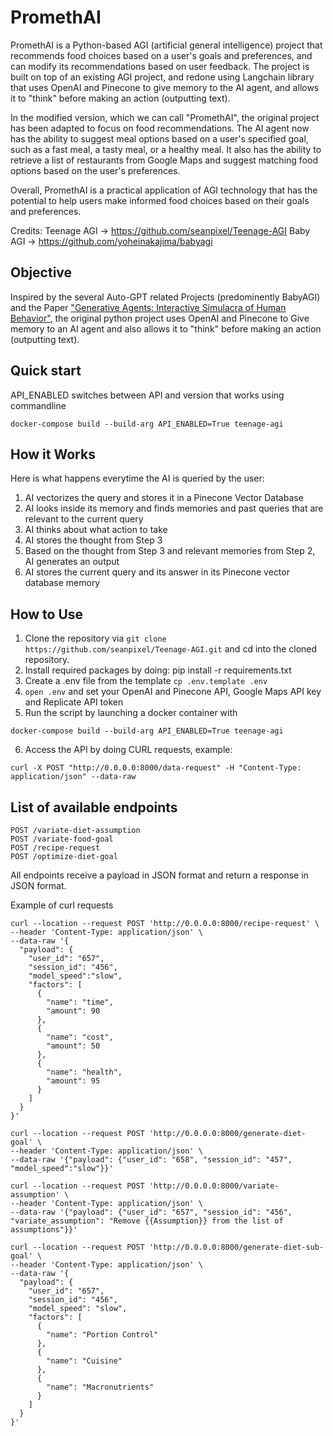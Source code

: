 # PromethAI

PromethAI is a Python-based AGI (artificial general intelligence) project that recommends food choices based on a user's goals and preferences, and can modify its recommendations based on user feedback.
The project is built on top of an existing AGI project, and redone using Langchain library that uses OpenAI and Pinecone to give memory to the AI agent, and allows it to "think" before making an action (outputting text).

In the modified version, which we can call "PromethAI", the original project has been adapted to focus on food recommendations. The AI agent now has the ability to suggest meal options based on a user's specified goal, 
such as a fast meal, a tasty meal, or a healthy meal. It also has the ability to retrieve a list of restaurants from Google Maps and suggest matching food options based on the user's preferences.

Overall, PromethAI is a practical application of AGI technology that has the potential to help users make informed food choices based on their goals and preferences.

Credits: 
Teenage AGI -> https://github.com/seanpixel/Teenage-AGI
Baby AGI -> https://github.com/yoheinakajima/babyagi


## Objective
Inspired by the several Auto-GPT related Projects (predominently BabyAGI) and the Paper ["Generative Agents: Interactive Simulacra of Human Behavior"](https://arxiv.org/abs/2304.03442), the original python project uses OpenAI and Pinecone to Give memory to an AI agent and also allows it to "think" before making an action (outputting text). 


## Quick start 
API_ENABLED switches between API and version that works using commandline 

```docker-compose build --build-arg API_ENABLED=True teenage-agi```



## How it Works
Here is what happens everytime the AI is queried by the user:
1. AI vectorizes the query and stores it in a Pinecone Vector Database
2. AI looks inside its memory and finds memories and past queries that are relevant to the current query
3. AI thinks about what action to take
4. AI stores the thought from Step 3
5. Based on the thought from Step 3 and relevant memories from Step 2, AI generates an output
6. AI stores the current query and its answer in its Pinecone vector database memory

## How to Use
1. Clone the repository via `git clone https://github.com/seanpixel/Teenage-AGI.git` and cd into the cloned repository.
2. Install required packages by doing: pip install -r requirements.txt
3. Create a .env file from the template `cp .env.template .env`
4. `open .env` and set your OpenAI and Pinecone API, Google Maps API key and Replicate API token
5. Run the script by launching a docker container with
```
docker-compose build --build-arg API_ENABLED=True teenage-agi
```
6. Access the API by doing CURL requests, example: 
```
curl -X POST "http://0.0.0.0:8000/data-request" -H "Content-Type: application/json" --data-raw 

```
## List of available endpoints

```
POST /variate-diet-assumption
POST /variate-food-goal
POST /recipe-request
POST /optimize-diet-goal
```
All endpoints receive a payload in JSON format and return a response in JSON format.

Example of curl requests
```
curl --location --request POST 'http://0.0.0.0:8000/recipe-request' \
--header 'Content-Type: application/json' \
--data-raw '{
  "payload": {
    "user_id": "657",
    "session_id": "456",
    "model_speed":"slow",
    "factors": [
      {
        "name": "time",
        "amount": 90
      },
      {
        "name": "cost",
        "amount": 50
      },
      {
        "name": "health",
        "amount": 95
      }
    ]
  }
}'
```

```
curl --location --request POST 'http://0.0.0.0:8000/generate-diet-goal' \
--header 'Content-Type: application/json' \
--data-raw '{"payload": {"user_id": "658", "session_id": "457", "model_speed":"slow"}}'
```
```
curl --location --request POST 'http://0.0.0.0:8000/variate-assumption' \
--header 'Content-Type: application/json' \
--data-raw '{"payload": {"user_id": "657", "session_id": "456", "variate_assumption": "Remove {{Assumption}} from the list of assumptions"}}'
```

```
curl --location --request POST 'http://0.0.0.0:8000/generate-diet-sub-goal' \
--header 'Content-Type: application/json' \
--data-raw '{
  "payload": {
    "user_id": "657",
    "session_id": "456",
    "model_speed": "slow",
    "factors": [
      {
        "name": "Portion Control"
      },
      {
        "name": "Cuisine"
      },
      {
        "name": "Macronutrients"
      }
    ]
  }
}'
```
